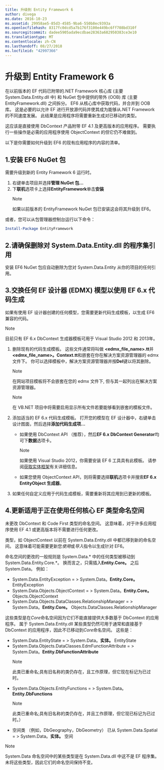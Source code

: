 ```yaml
---
title: 升级到 Entity Framework 6
author: divega
ms.date: 2016-10-23
ms.assetid: 29958ae5-85d3-4585-9ba6-550b8ec9393a
ms.openlocfilehash: 8317fc0dcd5a7b176f3100e449bc6ff708bd310f
ms.sourcegitcommit: dadee5905ada9ecdbae28363a682950383ce3e10
ms.translationtype: MT
ms.contentlocale: zh-CN
ms.lasthandoff: 08/27/2018
ms.locfileid: "42997366"
---
```

# <a name="upgrading-to-entity-framework-6"></a>升级到 Entity Framework 6

在以前版本的 EF 代码已附带的.NET Framework 核心库 (主要 System.Data.Entity.dll 中) 和 NuGet 包中提供的带外 (OOB) 库 (主要 EntityFramework.dll) 之间拆分。 EF6 从核心库中获取代码，并合并到 OOB 库。 这是必要的以允许 EF 进行开放源代码并使其成为能够从.NET Framework 的不同速度发展。 此结果是应用程序将需要重新生成对已移动的类型。

这应该是直接使用 DbContext 产品附带 EF 4.1 及更高版本的应用程序。 需要执行一些操作是必需的应用程序使用 ObjectContext 的但它仍不难做到。

以下是你需要如何升级到 EF6 的现有应用程序的内容的清单。

## <a name="1-install-the-ef6-nuget-package"></a>1.安装 EF6 NuGet 包

需要升级到新的 Entity Framework 6 运行时。

1. 右键单击项目并选择**管理 NuGet 包...**  
2. 下**联机**选项卡上选择**EntityFramework**单击**安装**  
   > [!NOTE]
   > 如果以前版本的 EntityFramework NuGet 包已安装这会将其升级到 EF6。

或者，您可以从包管理器控制台运行以下命令：

``` powershell
Install-Package EntityFramework
```

## <a name="2-ensure-that-assembly-references-to-systemdataentitydll-are-removed"></a>2.请确保删除对 System.Data.Entity.dll 的程序集引用

安装 EF6 NuGet 包应自动删除为您对 System.Data.Entity 从你的项目的任何引用。

## <a name="3-swap-any-ef-designer-edmx-models-to-use-ef-6x-code-generation"></a>3.交换任何 EF 设计器 (EDMX) 模型以使用 EF 6.x 代码生成

如果有使用 EF 设计器创建的任何模型，您需要更新代码生成模板，以生成 EF6 兼容的代码。

> [!NOTE]
> 目前只有 EF 6.x DbContext 生成器模板可用于 Visual Studio 2012 和 2013年。

1. 删除现有的代码生成模板。 这些文件通常将叫做 **\<edmx_file_name\>.tt**并 **\<edmx_file_name\>。Context.tt**和嵌套在你在解决方案资源管理器的 edmx 文件下。 你可以选择模板中，解决方案资源管理器并按**Del**键以将其删除。  
   > [!NOTE]
   > 在网站项目模板将不会嵌套在您的 edmx 文件下, 但与其一起列出在解决方案资源管理器。  

   > [!NOTE]
   > 在 VB.NET 项目中将需要启用显示所有文件若要能够看到嵌套的模板文件。
2. 添加适当的 EF 6.x 代码生成模板。 打开您的模型在 EF 设计器中，右键单击设计图面，然后选择**添加代码生成项...**
    - 如果使用 DbContext API （推荐），然后**EF 6.x DbContext Generator**均可下**数据**选项卡。  
      > [!NOTE]
      > 如果使用 Visual Studio 2012，你需要安装 EF 6 工具具有此模板。 请参阅[获取实体框架](~/ef6/fundamentals/install.md)有关详细信息。  

    - 如果您使用 ObjectContext API，则将需要选择**联机**选项卡并搜索**EF 6.x EntityObject 生成器**。  
3. 如果任何自定义应用于代码生成模板，需要重新将其应用到已更新的模板。

## <a name="4-update-namespaces-for-any-core-ef-types-being-used"></a>4.更新适用于正在使用任何核心 EF 类型命名空间

未更改 DbContext 和 Code First 类型的命名空间。 这意味着，对于许多应用程序使用 EF 4.1 或更高版本将不需要进行任何更改。

类型，如 ObjectContext 以前在 System.Data.Entity.dll 中都已移到新的命名空间。 这意味着可能需要更新您*使用*或*导入*指令以生成针对 EF6。

命名空间的更改的一般规则是 System.Data.* 中的任何类型被移动到 System.Data.Entity.Core.*。 换而言之，只需插入**Entity.Core。** 之后 System.Data。 例如：

- System.Data.EntityException = > System.Data。**Entity.Core。** EntityException  
- System.Data.Objects.ObjectContext = > System.Data。**Entity.Core。** Objects.ObjectContext  
- System.Data.Objects.DataClasses.RelationshipManager = > System.Data。**Entity.Core。** Objects.DataClasses.RelationshipManager  

这些类型是在*Core*命名空间因为它们不能直接提供大多数基于 DbContext 的应用程序。 属于 System.Data.Entity.dll 某些类型仍然可用于通常和直接基于 DbContext 的应用程序，因此不已移动到*Core*命名空间。 这些是：

- System.Data.EntityState = > System.Data。**实体。** EntityState  
- System.Data.Objects.DataClasses.EdmFunctionAttribute = > System.Data。**Entity.DbFunctionAttribute**  
  > [!NOTE]
  > 此类已重命名;具有旧名称的类仍存在，且工作原理，但它现在标记为已过时。  
- System.Data.Objects.EntityFunctions = > System.Data。**Entity.DbFunctions**  
  > [!NOTE]
  > 此类已重命名;具有旧名称的类仍存在，并且工作原理，但它现已标记为已过时。）  
- 空间类 （例如，DbGeography，DbGeometry） 已从 System.Data.Spatial = > System.Data。**实体。** 空间

> [!NOTE]
> System.Data 命名空间中的某些类型是在 System.Data.dll 中这不是 EF 程序集。 未将这些类型，因此它们的命名空间保持不变。
